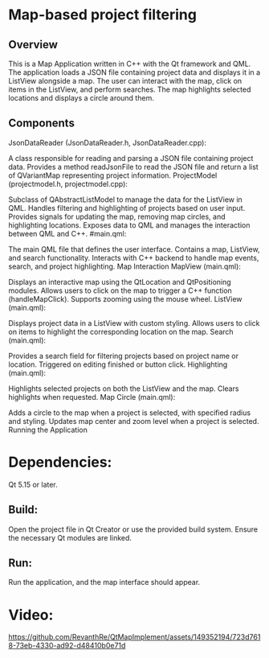 # Map-based project filtering
## Overview
This is a Map Application written in C++ with the Qt framework and QML. The application loads a JSON file containing project data and displays it in a ListView alongside a map. The user can interact with the map, click on items in the ListView, and perform searches. The map highlights selected locations and displays a circle around them.

## Components
JsonDataReader (JsonDataReader.h, JsonDataReader.cpp):

A class responsible for reading and parsing a JSON file containing project data.
Provides a method readJsonFile to read the JSON file and return a list of QVariantMap representing project information.
ProjectModel (projectmodel.h, projectmodel.cpp):

Subclass of QAbstractListModel to manage the data for the ListView in QML.
Handles filtering and highlighting of projects based on user input.
Provides signals for updating the map, removing map circles, and highlighting locations.
Exposes data to QML and manages the interaction between QML and C++.
#main.qml:

The main QML file that defines the user interface.
Contains a map, ListView, and search functionality.
Interacts with C++ backend to handle map events, search, and project highlighting.
Map Interaction
MapView (main.qml):

Displays an interactive map using the QtLocation and QtPositioning modules.
Allows users to click on the map to trigger a C++ function (handleMapClick).
Supports zooming using the mouse wheel.
ListView (main.qml):

Displays project data in a ListView with custom styling.
Allows users to click on items to highlight the corresponding location on the map.
Search (main.qml):

Provides a search field for filtering projects based on project name or location.
Triggered on editing finished or button click.
Highlighting (main.qml):

Highlights selected projects on both the ListView and the map.
Clears highlights when requested.
Map Circle (main.qml):

Adds a circle to the map when a project is selected, with specified radius and styling.
Updates map center and zoom level when a project is selected.
Running the Application
# Dependencies:

Qt 5.15 or later.
## Build:

Open the project file in Qt Creator or use the provided build system.
Ensure the necessary Qt modules are linked.
## Run:

Run the application, and the map interface should appear.

# Video:
https://github.com/RevanthRe/QtMapImplement/assets/149352194/723d7618-73eb-4330-ad92-d48410b0e71d

